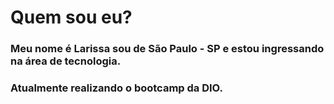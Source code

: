 # Quem sou eu?

### Meu nome é Larissa sou de São Paulo - SP e estou ingressando na área de tecnologia.
### Atualmente realizando o bootcamp da DIO.